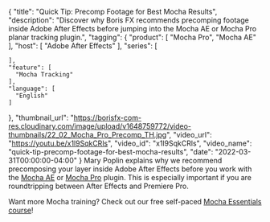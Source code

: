 {
  "title": "Quick Tip: Precomp Footage for Best Mocha Results",
  "description": "Discover why Boris FX recommends precomping footage inside Adobe After Effects before jumping into the Mocha AE or Mocha Pro planar tracking plugin.",
  "tagging": {
    "product": [
      "Mocha Pro",
      "Mocha AE"
    ],
    "host": [
      "Adobe After Effects"
    ],
    "series": [

    ],
    "feature": [
      "Mocha Tracking"
    ],
    "language": [
      "English"
    ]
  },
  "thumbnail_url": "https://borisfx-com-res.cloudinary.com/image/upload/v1648759772/video-thumbnails/22_02_Mocha_Pro_Precomp_TH.jpg",
  "video_url": "https://youtu.be/x1l9SqkCRls",
  "video_id": "x1l9SqkCRls",
  "video_name": "quick-tip-precomp-footage-for-best-mocha-results",
  "date": "2022-03-31T00:00:00-04:00"
}
Mary Poplin explains why we recommend precomposing your layer inside Adobe After Effects before you work with the <a href="https://borisfx.com/products/mocha-ae-cc-mocha-for-after-effects/" target="_blank">Mocha AE</a> or <a href="https://borisfx.com/products/mocha-pro/?collection=mocha-pro&product=mocha-pro" target="_blank">Mocha Pro</a> plugin. This is especially important if you are roundtripping between After Effects and Premiere Pro. 

Want more Mocha training? Check out our free self-paced <a href="https://borisfx.com/free-training/mocha-essentials/" target="_blank">Mocha Essentials course</a>!
